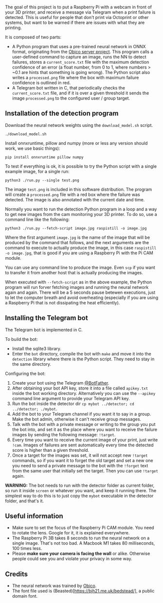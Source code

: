 The goal of this project is to put a Raspberry Pi with a webcam in front of your 3D printer, and receive a message via Telegram when a print failure is detected. This is useful for people that don't print via Octoprint or other systems, but want to be warned if there are issues with what they are printing.

It is composed of two parts:
* A Python program that uses a pre-trained neural network in ONNX format, originating from the [Obico server project](https://github.com/TheSpaghettiDetective/obico-server/tree/release/ml_api/model). This program calls a user-defined command to capture an image, runs the NN to detect failures, stores a `current_score.txt` file with the maximum detection confidence of an error (a float number, from 0 to 1, where numbers > ~0.1 are hints that something is going wrong). The Python script also writes a `processed.png` file where the box with maximum failure confidence is outlined in red.
* A Telegram bot written in C, that periodically checks the `current_score.txt` file, and if it is over a given threshold it sends the image `processed.png` to the configured user / group target.

## Installation of the detection program

Download the neural network weights using the `download_model.sh` script.

    ./download_model.sh

Install onnxruntime, pillow and numpy (more or less any version should work, we use basic things):

    pip install onnxruntime pillow numpy

To test if everything is ok, it is possible to try the Python script with a single example image, for a single run:

    python3 ./run.py --single test.png

The image `test.png` is included in this software distribution.
The program will create a `processed.png` file with a red box where the failure was detected. The image is also annotated with the current date and time.

Normally you want to run the detection Python program in a loop and a way to get new images from the cam monitoring your 3D printer. To do so, use a command line like the following:

    python3 ./run.py --fetch-script image.jpg raspistill -o image.jpg

Where the first argument `image.jpg` is the name of the image that will be produced by the command that follows, and the next arguments are the command to execute to actually produce the image, in this case `raspistill -o image.jpg`, that is good if you are using a Raspberry Pi with the Pi CAM module.

You can use any command line to produce the image. Even `scp` if you want to transfer it from another host that is actually producing the images.

When executed with `--fetch-script` as in the above example, the Python program will run forver fetching images and running the neural network again and again. There will be a 5 seconds pause betewen executions, just to let the computer breath and avoid overheating (especially if you are using a Raspberry Pi that is not dissipating the heat efficiently).

## Installing the Telegram bot

The Telegram bot is implemented in C.

To build the bot:

* Install the sqlite3 library.
* Enter the `bot` directory, compile the bot with `make` and move it into the `detection` library where there is the Python script. They need to stay in the same directory.

Configuring the bot:

1. Create your bot using the Telegram [@BotFather](https://t.me/botfather).
2. After obtaining your bot API key, store it into a file called `apikey.txt` inside the bot working directory. Alternatively you can use the `--apikey` command line argument to provide your Telegram API key.
4. Run the bot inside the detector dir `cp mybot ../detector; cd ../detector; ./mybot`.
5. Add the bot to your Telegram channel if you want it to say in a group. Make the bot admin, otherwise it can't receive group messages.
6. Talk with the bot with a private message or writing to the group you put the bot into, and set it as the place where you want to receive the failure images by sending the following message: `!target`.
7. Every time you want to receive the current image of your print, just write `!cam`. Images of failures are sent automatically every time the detected score is higher than a given threshold.
8. Once a target for the images was set, it will not accept new `!target` commands, so if you want it to forget the old target and set a new one you need to send a private message to the bot with the `!forget` text from the same user that initially set the target. Then you can use `!target` again.

**WARNING:** The bot needs to run with the detector folder as current folder, so run it inside `screen` or whatever you want, and keep it running there. The simplest way to do this is to just copy the `mybot` executable in the detector folder, and that's it.

## Useful information

* Make sure to set the focus of the Raspberry Pi CAM module. You need to rotate the lens. Google for it, it is explained everywhere.
* The Raspberry Pi 3B takes 8 seconds to run the neural network on a single image. That's not too bad. A Macbook M1 takes 80 milliseconds, 100 times less.
* Please **make sure your camera is facing the wall** or alike. Otherwise people could see you and violate your privacy in some way.

## Credits

* The neural network was trained by [Obico](https://github.com/TheSpaghettiDetective/obico-server/).
* The font file used is (Beasted)[https://bjh21.me.uk/bedstead/], a public domain font.
